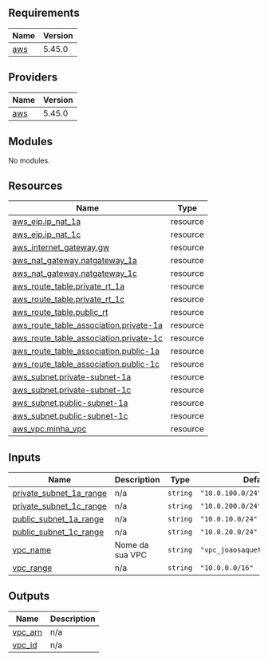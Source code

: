 ## Requirements

| Name | Version |
|------|---------|
| <a name="requirement_aws"></a> [aws](#requirement\_aws) | 5.45.0 |

## Providers

| Name | Version |
|------|---------|
| <a name="provider_aws"></a> [aws](#provider\_aws) | 5.45.0 |

## Modules

No modules.

## Resources

| Name | Type |
|------|------|
| [aws_eip.ip_nat_1a](https://registry.terraform.io/providers/hashicorp/aws/5.45.0/docs/resources/eip) | resource |
| [aws_eip.ip_nat_1c](https://registry.terraform.io/providers/hashicorp/aws/5.45.0/docs/resources/eip) | resource |
| [aws_internet_gateway.gw](https://registry.terraform.io/providers/hashicorp/aws/5.45.0/docs/resources/internet_gateway) | resource |
| [aws_nat_gateway.natgateway_1a](https://registry.terraform.io/providers/hashicorp/aws/5.45.0/docs/resources/nat_gateway) | resource |
| [aws_nat_gateway.natgateway_1c](https://registry.terraform.io/providers/hashicorp/aws/5.45.0/docs/resources/nat_gateway) | resource |
| [aws_route_table.private_rt_1a](https://registry.terraform.io/providers/hashicorp/aws/5.45.0/docs/resources/route_table) | resource |
| [aws_route_table.private_rt_1c](https://registry.terraform.io/providers/hashicorp/aws/5.45.0/docs/resources/route_table) | resource |
| [aws_route_table.public_rt](https://registry.terraform.io/providers/hashicorp/aws/5.45.0/docs/resources/route_table) | resource |
| [aws_route_table_association.private-1a](https://registry.terraform.io/providers/hashicorp/aws/5.45.0/docs/resources/route_table_association) | resource |
| [aws_route_table_association.private-1c](https://registry.terraform.io/providers/hashicorp/aws/5.45.0/docs/resources/route_table_association) | resource |
| [aws_route_table_association.public-1a](https://registry.terraform.io/providers/hashicorp/aws/5.45.0/docs/resources/route_table_association) | resource |
| [aws_route_table_association.public-1c](https://registry.terraform.io/providers/hashicorp/aws/5.45.0/docs/resources/route_table_association) | resource |
| [aws_subnet.private-subnet-1a](https://registry.terraform.io/providers/hashicorp/aws/5.45.0/docs/resources/subnet) | resource |
| [aws_subnet.private-subnet-1c](https://registry.terraform.io/providers/hashicorp/aws/5.45.0/docs/resources/subnet) | resource |
| [aws_subnet.public-subnet-1a](https://registry.terraform.io/providers/hashicorp/aws/5.45.0/docs/resources/subnet) | resource |
| [aws_subnet.public-subnet-1c](https://registry.terraform.io/providers/hashicorp/aws/5.45.0/docs/resources/subnet) | resource |
| [aws_vpc.minha_vpc](https://registry.terraform.io/providers/hashicorp/aws/5.45.0/docs/resources/vpc) | resource |

## Inputs

| Name | Description | Type | Default | Required |
|------|-------------|------|---------|:--------:|
| <a name="input_private_subnet_1a_range"></a> [private\_subnet\_1a\_range](#input\_private\_subnet\_1a\_range) | n/a | `string` | `"10.0.100.0/24"` | no |
| <a name="input_private_subnet_1c_range"></a> [private\_subnet\_1c\_range](#input\_private\_subnet\_1c\_range) | n/a | `string` | `"10.0.200.0/24"` | no |
| <a name="input_public_subnet_1a_range"></a> [public\_subnet\_1a\_range](#input\_public\_subnet\_1a\_range) | n/a | `string` | `"10.0.10.0/24"` | no |
| <a name="input_public_subnet_1c_range"></a> [public\_subnet\_1c\_range](#input\_public\_subnet\_1c\_range) | n/a | `string` | `"10.0.20.0/24"` | no |
| <a name="input_vpc_name"></a> [vpc\_name](#input\_vpc\_name) | Nome da sua VPC | `string` | `"vpc_joaosaquetto_iac_clc11"` | no |
| <a name="input_vpc_range"></a> [vpc\_range](#input\_vpc\_range) | n/a | `string` | `"10.0.0.0/16"` | no |

## Outputs

| Name | Description |
|------|-------------|
| <a name="output_vpc_arn"></a> [vpc\_arn](#output\_vpc\_arn) | n/a |
| <a name="output_vpc_id"></a> [vpc\_id](#output\_vpc\_id) | n/a |
